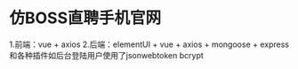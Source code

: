 仿BOSS直聘手机官网
===
1.前端：vue + axios
2.后端：elementUI + vue + axios + mongoose + express和各种插件如后台登陆用户使用了jsonwebtoken bcrypt
